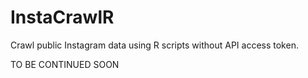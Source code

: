 # InstaCrawlR
Crawl public Instagram data using R scripts without API access token.

TO BE CONTINUED SOON
